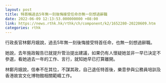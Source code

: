 ```yaml
---
layout: post
title: 特首稱過去5年無一刻後悔接受任命亦無一刻想過辭職
date: 2022-06-09 12:13:53.000000000 +08:00
link: https://news.rthk.hk/rthk/ch/component/k2/1652280-20220609.htm
categories: rthk
---
```


行政長官林鄭月娥說，過去5年無一刻後悔接受特首任命，也無一刻想過辭職。

她說，去年施政報告已就提升管治提出建議，如果仍有人懷疑她並非一早已決定不參選，看她過去一年的工作、言行，就知她早已打算離開。

林鄭月娥說，信奉不在其位，不謀其政，自己退任特首後，樂意參與公務員培訓及香港故宮文化博物館相關範疇工作。
